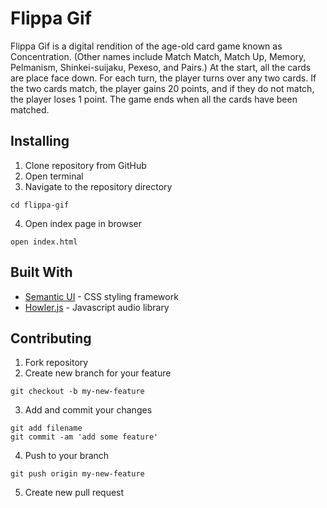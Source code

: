 # Flippa Gif

Flippa Gif is a digital rendition of the age-old card game known as Concentration. (Other names include Match Match, Match Up, Memory, Pelmanism, Shinkei-suijaku, Pexeso, and Pairs.) At the start, all the cards are place face down. For each turn, the player turns over any two cards. If the two cards match, the player gains 20 points, and if they do not match, the player loses 1 point. The game ends when all the cards have been matched.

## Installing
1. Clone repository from GitHub
2. Open terminal
3. Navigate to the repository directory
```
cd flippa-gif
```
4. Open index page in browser
```
open index.html
```
## Built With
* [Semantic UI](https://semantic-ui.com/) - CSS styling framework
* [Howler.js](https://howlerjs.com/) - Javascript audio library

## Contributing
1. Fork repository
2. Create new branch for your feature
```
git checkout -b my-new-feature
```
3. Add and commit your changes
```
git add filename
git commit -am 'add some feature'
```
4. Push to your branch
```
git push origin my-new-feature
```
5. Create new pull request

